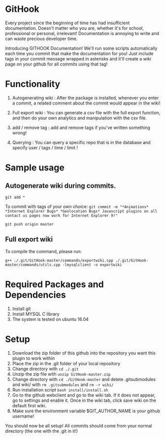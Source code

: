 # GitHook

Every project since the beginning of time has had insufficient documentation. Doesn't matter who you are, whether it's for school, professional or personal, irrelevant!  Documentation is annoying to write and can waste precious developer time. 

Introducing GITHOOK Documentation!  We'll run some scripts automatically each time you commit that make the documentation for you!  Just include tags in your commit message wrapped in asterisks and it'll create a wiki page on your github for all commits using that tag!

# Functionality
1. Autogenerating wiki : After the package is installed, whenever you enter a commit, a related comment about the commit would appear in the wiki!

3. Full export wiki : You can generate a csv file with the full export function, and then do your own analytics and manipulation with the csv file.

4. add / remove tag : add and remove tags if you've written something wrong!

5. Querying : You can query a specific repo that is in the database and specify user / tags / time / limit !

# Sample usage

## Autogenerate wiki during commits. 

`git add *` 

To commit with tags of your own choice:
`git commit -m "*Animations* *Internet Explorer Bugs* *Geolocation Bugs* Javascript plugins on all contact us pages now work for Internet Explorer 9!"`

`git push origin master`

## Full export wiki

To compile the command, please run:

`g++ ./.git/GitHook-master/commands/exportwiki.cpp ./.git/GitHook-master/commands/utils.cpp -lmysqlclient -o exportwiki`

# Required Packages and Dependencies

1. Install git
2. Install MYSQL C library
3. The system is tested on ubuntu 16.04

# Setup

1. Download the zip folder of this github into the repository you want this plugin to work within
2. Place the zip in the .git folder of your local repository
3. Change directory with `cd ./.git`
4. Unzip the zip file with `unzip GitHook-master.zip`
5. Change directory with `cd ./GitHook-master` and delete .gitsubmodules and wiki/ with `rm .gitsubmodules` and `rm -r wiki/`
6. Run installation script `bash install/install.sh`
7. Go to the github webclient and go to the wiki tab. If it does not appear, go to settings and enable it.  Once in the wiki tab, click save wiki on the default first wiki.
8. Make sure the environment variable $GIT_AUTHOR_NAME is your github username!


You should now be all setup!  All commits should come from your normal directory (the one with the .git in it!)
